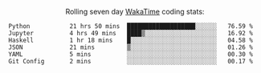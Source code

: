 <!--<p align="center">
  <img width="auto" src ="https://github-readme-stats.vercel.app/api/top-langs/?username=syrkis&layout=compact&hide_border=true&theme=darcula&bg_color=00000000&langs_count=6&hide=jupyter%20notebook,JavaScript,HTML" width = 400>
      <img src ="https://github-readme-streak-stats.herokuapp.com?user=syrkis&theme=darcula&hide_border=true&background=FFFFFF00" width = 400>

</p>-->
<p align="center">Rolling seven day <a href='https://wakatime.com/'> WakaTime</a> coding stats:</p>
<!--START_SECTION:waka-->

```text
Python           21 hrs 50 mins  ███████████████████░░░░░░   76.59 %
Jupyter          4 hrs 49 mins   ████▒░░░░░░░░░░░░░░░░░░░░   16.92 %
Haskell          1 hr 18 mins    █░░░░░░░░░░░░░░░░░░░░░░░░   04.58 %
JSON             21 mins         ▒░░░░░░░░░░░░░░░░░░░░░░░░   01.26 %
YAML             5 mins          ░░░░░░░░░░░░░░░░░░░░░░░░░   00.30 %
Git Config       2 mins          ░░░░░░░░░░░░░░░░░░░░░░░░░   00.17 %
```

<!--END_SECTION:waka-->
